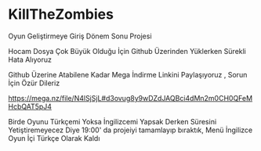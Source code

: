 # KillTheZombies
Oyun Geliştirmeye Giriş Dönem Sonu Projesi

Hocam Dosya Çok Büyük Olduğu İçin Github Üzerinden Yüklerken Sürekli Hata Alıyoruz 

Github Üzerine Atabilene Kadar Mega İndirme Linkini Paylaşıyoruz , Sorun İçin Özür Dileriz

https://mega.nz/file/N4lSjSjL#d3ovug8y9wDZdJAQBci4dMn2m0CH0QFeMHcbQAT5pJ4

Birde Oyunu Türkçemi Yoksa İngilizcemi Yapsak Derken Süresini Yetiştiremeyecez Diye 19:00' da projeiyi tamamlayıp bıraktık, Menü İngilizce Oyun İçi Türkçe Olarak Kaldı
